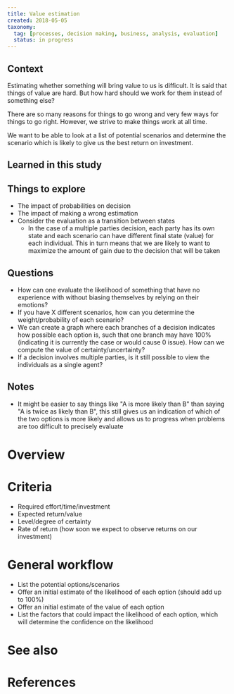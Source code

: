 ```yaml
---
title: Value estimation
created: 2018-05-05
taxonomy:
  tag: [processes, decision making, business, analysis, evaluation]
  status: in progress
---
```


## Context
Estimating whether something will bring value to us is difficult. It is said that things of value are hard. But how hard should we work for them instead of something else?

There are so many reasons for things to go wrong and very few ways for things to go right. However, we strive to make things work at all time.

We want to be able to look at a list of potential scenarios and determine the scenario which is likely to give us the best return on investment.

## Learned in this study

## Things to explore
* The impact of probabilities on decision
* The impact of making a wrong estimation
* Consider the evaluation as a transition between states
	* In the case of a multiple parties decision, each party has its own state and each scenario can have different final state (value) for each individual. This in turn means that we are likely to want to maximize the amount of gain due to the decision that will be taken

## Questions
* How can one evaluate the likelihood of something that have no experience with without biasing themselves by relying on their emotions?
* If you have X different scenarios, how can you determine the weight/probability of each scenario?
* We can create a graph where each branches of a decision indicates how possible each option is, such that one branch may have 100% (indicating it is currently the case or would cause 0 issue). How can we compute the value of certainty/uncertainty?
* If a decision involves multiple parties, is it still possible to view the individuals as a single agent?

## Notes
* It might be easier to say things like "A is more likely than B" than saying "A is twice as likely than B", this still gives us an indication of which of the two options is more likely and allows us to progress when problems are too difficult to precisely evaluate

# Overview

# Criteria
* Required effort/time/investment
* Expected return/value
* Level/degree of certainty
* Rate of return (how soon we expect to observe returns on our investment)

# General workflow
* List the potential options/scenarios
* Offer an initial estimate of the likelihood of each option (should add up to 100%)
* Offer an initial estimate of the value of each option
* List the factors that could impact the likelihood of each option, which will determine the confidence on the likelihood

# See also

# References
